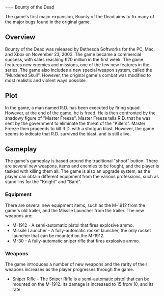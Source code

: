 
===
Bounty of the Dead

The game's first major expansion, Bounty of the Dead aims to fix many of the major bugs found in the original game.

## Overview

Bounty of the Dead was released by Bethesda Softworks for the PC, Mac, and Xbox on November 23, 2003. The game became a commercial success, with sales reaching £20 million in the first week. The game features new enemies and missions, one of the few new features in the series. The game also includes a new special weapon system, called the "Murdered Skull". However, the original game's combat was modified to most realistic and violent ways possible.

## Plot

In the game, a man named R.D. has been executed by firing squad. However, at the end of the game, he is freed. He is then confronted by the shadowy figure of "Master Freeze". Master Freeze tells R.D. that he was sent by the government to eliminate the threat of the "Killers". Master Freeze then proceeds to kill R.D. with a shotgun blast. However, the game seems to indicate that R.D. survived the blast, and is still alive.

## Gameplay

The game's gameplay is based around the traditional "shoot" button. There are several new weapons, items and enemies to be fought, and the player is tasked with killing them all. The game is also an upgrade system, as the player can obtain different equipment from the various professions, such as stand-ins for the "Knight" and "Bard".

### Equipment

There are several new equipment items, such as the M-1912 from the game's old trailer, and the Missile Launcher from the trailer. The new weapons are:

*   M-1912 - A semi-automatic pistol that fires explosive ammo.
*   Missile Launcher - A fully-automatic rocket launcher, the only rocket launcher that can be mounted on the M-1912.
*   M-30 - A fully-automatic sniper rifle that fires explosive ammo.

### Weapons

The game introduces a number of new weapons and the rarity of their weapons increases as the player progresses through the game.

*   Sniper Rifle - The Sniper Rifle is a semi-automatic pistol that can be mounted on the M-1912. Its damage is increased to 15 from 10, and its rate
